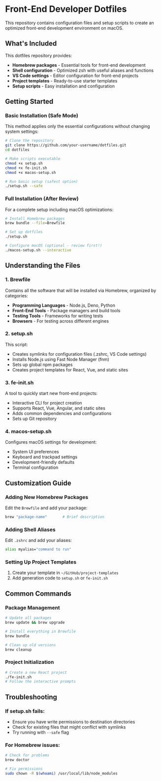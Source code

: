 # Front-End Developer Dotfiles

This repository contains configuration files and setup scripts to create an optimized front-end development environment on macOS.

## What's Included

This dotfiles repository provides:

-   **Homebrew packages** - Essential tools for front-end development
-   **Shell configuration** - Optimized zsh with useful aliases and functions
-   **VS Code settings** - Editor configuration for front-end projects
-   **Project templates** - Ready-to-use starter templates
-   **Setup scripts** - Easy installation and configuration

## Getting Started

### Basic Installation (Safe Mode)

This method applies only the essential configurations without changing system settings:

```bash
# Clone the repository
git clone https://github.com/your-username/dotfiles.git
cd dotfiles

# Make scripts executable
chmod +x setup.sh
chmod +x fe-init.sh
chmod +x macos-setup.sh

# Run basic setup (safest option)
./setup.sh --safe
```

### Full Installation (After Review)

For a complete setup including macOS optimizations:

```bash
# Install Homebrew packages
brew bundle --file=Brewfile

# Set up dotfiles
./setup.sh

# Configure macOS (optional - review first!)
./macos-setup.sh --interactive
```

## Understanding the Files

### 1. Brewfile

Contains all the software that will be installed via Homebrew, organized by categories:

-   **Programming Languages** - Node.js, Deno, Python
-   **Front-End Tools** - Package managers and build tools
-   **Testing Tools** - Frameworks for writing tests
-   **Browsers** - For testing across different engines

### 2. setup.sh

This script:

-   Creates symlinks for configuration files (.zshrc, VS Code settings)
-   Installs Node.js using Fast Node Manager (fnm)
-   Sets up global npm packages
-   Creates project templates for React, Vue, and static sites

### 3. fe-init.sh

A tool to quickly start new front-end projects:

-   Interactive CLI for project creation
-   Supports React, Vue, Angular, and static sites
-   Adds common dependencies and configurations
-   Sets up Git repository

### 4. macos-setup.sh

Configures macOS settings for development:

-   System UI preferences
-   Keyboard and trackpad settings
-   Development-friendly defaults
-   Terminal configuration

## Customization Guide

### Adding New Homebrew Packages

Edit the `Brewfile` and add your package:

```ruby
brew "package-name"       # Brief description
```

### Adding Shell Aliases

Edit `.zshrc` and add your aliases:

```bash
alias myalias="command to run"
```

### Setting Up Project Templates

1. Create your template in `~/GitHub/project-templates`
2. Add generation code to `setup.sh` or `fe-init.sh`

## Common Commands

### Package Management

```bash
# Update all packages
brew update && brew upgrade

# Install everything in Brewfile
brew bundle

# Clean up old versions
brew cleanup
```

### Project Initialization

```bash
# Create a new React project
./fe-init.sh
# Follow the interactive prompts
```

## Troubleshooting

### If setup.sh fails:

-   Ensure you have write permissions to destination directories
-   Check for existing files that might conflict with symlinks
-   Try running with `--safe` flag

### For Homebrew issues:

```bash
# Check for problems
brew doctor

# Fix permissions
sudo chown -R $(whoami) /usr/local/lib/node_modules
```
